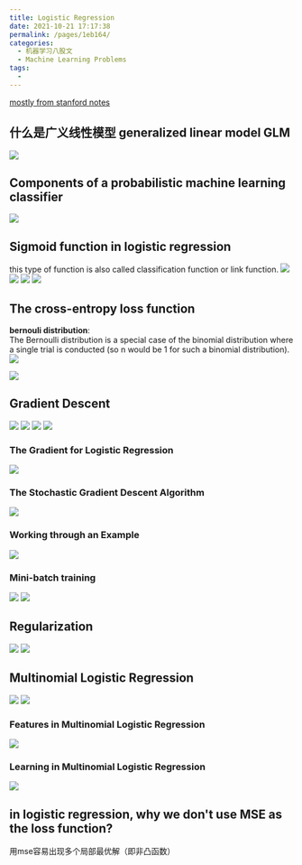 ```yaml
---
title: Logistic Regression
date: 2021-10-21 17:17:38
permalink: /pages/1eb164/
categories:
  - 机器学习八股文
  - Machine Learning Problems
tags:
  - 
---
```

[mostly from stanford notes](https://web.stanford.edu/~jurafsky/slp3/5.pdf)

## 什么是广义线性模型 generalized linear model GLM

![](https://raw.githubusercontent.com/emmableu/image/master/202209140008911.png)




## Components of a probabilistic machine learning classifier
![](https://raw.githubusercontent.com/emmableu/image/master/logistic-regression-0.png)
## Sigmoid function in logistic regression
this type of function is also called classification function or link function. 
![](https://raw.githubusercontent.com/emmableu/image/master/logistic-regression-1.png)
![](https://raw.githubusercontent.com/emmableu/image/master/logistic-regression-2.png)
![](https://raw.githubusercontent.com/emmableu/image/master/logistic-regression-3.png)
![](https://raw.githubusercontent.com/emmableu/image/master/logistic-regression-4.png)

## The cross-entropy loss function
**bernouli distribution**:   
The Bernoulli distribution is a special case of the binomial distribution where a single trial is conducted (so n would be 1 for such a binomial distribution).
![](https://raw.githubusercontent.com/emmableu/image/master/logistic-regression-6.png)


![](https://raw.githubusercontent.com/emmableu/image/master/logistic-regression-5.png)


## Gradient Descent 
![](https://raw.githubusercontent.com/emmableu/image/master/logistic-regression-7.png)
![](https://raw.githubusercontent.com/emmableu/image/master/logistic-regression-8.png)
![](https://raw.githubusercontent.com/emmableu/image/master/logistic-regression-9.png)
![](https://raw.githubusercontent.com/emmableu/image/master/logistic-regression-10.png)
### The Gradient for Logistic Regression
![](https://raw.githubusercontent.com/emmableu/image/master/logistic-regression-11.png)
### The Stochastic Gradient Descent Algorithm
![](https://raw.githubusercontent.com/emmableu/image/master/logistic-regression-12.png)
### Working through an Example
![](https://raw.githubusercontent.com/emmableu/image/master/logistic-regression-13.png)
### Mini-batch training
![](https://raw.githubusercontent.com/emmableu/image/master/logistic-regression-14.png)
![](https://raw.githubusercontent.com/emmableu/image/master/logistic-regression-15.png)

## Regularization
![](https://raw.githubusercontent.com/emmableu/image/master/logistic-regression-16.png)
![](https://raw.githubusercontent.com/emmableu/image/master/logistic-regression-17.png)

## Multinomial Logistic Regression
![](https://raw.githubusercontent.com/emmableu/image/master/logistic-regression-18.png)
![](https://raw.githubusercontent.com/emmableu/image/master/logistic-regression-19.png)
### Features in Multinomial Logistic Regression
![](https://raw.githubusercontent.com/emmableu/image/master/logistic-regression-20.png)
### Learning in Multinomial Logistic Regression
![](https://raw.githubusercontent.com/emmableu/image/master/logistic-regression-21.png)

## in logistic regression, why we don't use MSE as the loss function?
用mse容易出现多个局部最优解（即非凸函数）
